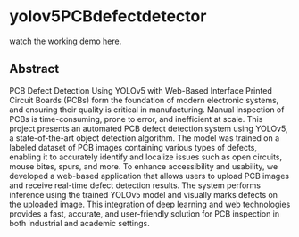 # yolov5PCBdefectdetector
watch the working demo [here](https://drive.google.com/drive/folders/1dnIjnNXoSijavQEiCFoVTPGCLZWiIamY?usp=sharing).
## Abstract
PCB Defect Detection Using YOLOv5 with Web-Based Interface
Printed Circuit Boards (PCBs) form the foundation of modern electronic systems, and ensuring their quality is critical in manufacturing. Manual inspection of PCBs is time-consuming, prone to error, and inefficient at scale. This project presents an automated PCB defect detection system using YOLOv5, a state-of-the-art object detection algorithm. The model was trained on a labeled dataset of PCB images containing various types of defects, enabling it to accurately identify and localize issues such as open circuits, mouse bites, spurs, and more. To enhance accessibility and usability, we developed a web-based application that allows users to upload PCB images and receive real-time defect detection results. The system performs inference using the trained YOLOv5 model and visually marks defects on the uploaded image. This integration of deep learning and web technologies provides a fast, accurate, and user-friendly solution for PCB inspection in both industrial and academic settings.

